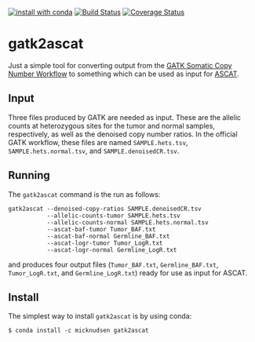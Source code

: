 [![install with conda](https://img.shields.io/badge/install%20with-conda-brightgreen.svg?style=flat)](https://conda.anaconda.org/micknudsen) [![Build Status](https://travis-ci.org/micknudsen/gatk2ascat.svg?branch=master)](https://travis-ci.org/micknudsen/gatk2ascat) [![Coverage Status](https://coveralls.io/repos/github/micknudsen/gatk2ascat/badge.svg?branch=master)](https://coveralls.io/github/micknudsen/gatk2ascat?branch=master)

# gatk2ascat

Just a simple tool for converting output from the [GATK Somatic Copy Number Workflow](https://gatk.broadinstitute.org/hc/en-us/articles/360035531092?id=11682) to something which can be used as input for [ASCAT](https://www.crick.ac.uk/research/labs/peter-van-loo/software).

## Input

Three files produced by GATK are needed as input. These are the allelic counts at heterozygous sites for the tumor and normal samples, respectively, as well as the denoised copy number ratios. In the official GATK workflow, these files are named `SAMPLE.hets.tsv`, `SAMPLE.hets.normal.tsv`, and `SAMPLE.denoisedCR.tsv`.

## Running

The `gatk2ascat` command is the run as follows:

```
gatk2ascat --denoised-copy-ratios SAMPLE.denoisedCR.tsv
           --allelic-counts-tumor SAMPLE.hets.tsv
           --allelic-counts-normal SAMPLE.hets.normal.tsv
           --ascat-baf-tumor Tumor_BAF.txt
           --ascat-baf-normal Germline_BAF.txt
           --ascat-logr-tumor Tumor_LogR.txt
           --ascat-logr-normal Germline_LogR.txt
```

and produces four output files (`Tumor_BAF.txt`, `Germline_BAF.txt`, `Tumor_LogR.txt`, and `Germline_LogR.txt`) ready for use as input for ASCAT.

## Install

The simplest way to install `gatk2ascat` is by using conda:

```$ conda install -c micknudsen gatk2ascat```
